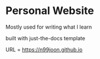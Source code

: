 # Personal Website

Mostly used for writing what I learn 

built with just-the-docs template

URL = https://n99joon.github.io
